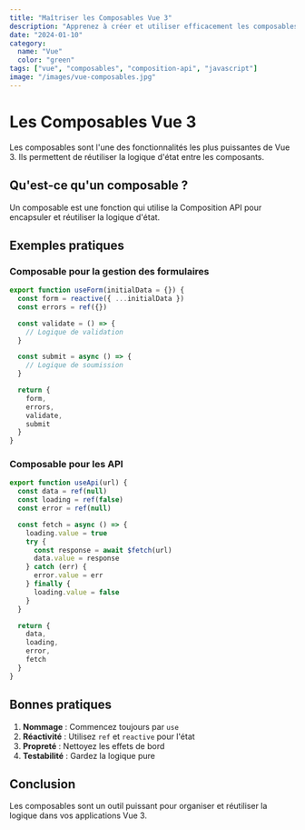 ```yaml
---
title: "Maîtriser les Composables Vue 3"
description: "Apprenez à créer et utiliser efficacement les composables dans vos applications Vue 3."
date: "2024-01-10"
category:
  name: "Vue"
  color: "green"
tags: ["vue", "composables", "composition-api", "javascript"]
image: "/images/vue-composables.jpg"
---
```


# Les Composables Vue 3

Les composables sont l'une des fonctionnalités les plus puissantes de Vue 3. Ils permettent de réutiliser la logique d'état entre les composants.

## Qu'est-ce qu'un composable ?

Un composable est une fonction qui utilise la Composition API pour encapsuler et réutiliser la logique d'état.

## Exemples pratiques

### Composable pour la gestion des formulaires

```javascript
export function useForm(initialData = {}) {
  const form = reactive({ ...initialData })
  const errors = ref({})

  const validate = () => {
    // Logique de validation
  }

  const submit = async () => {
    // Logique de soumission
  }

  return {
    form,
    errors,
    validate,
    submit
  }
}
```

### Composable pour les API

```javascript
export function useApi(url) {
  const data = ref(null)
  const loading = ref(false)
  const error = ref(null)

  const fetch = async () => {
    loading.value = true
    try {
      const response = await $fetch(url)
      data.value = response
    } catch (err) {
      error.value = err
    } finally {
      loading.value = false
    }
  }

  return {
    data,
    loading,
    error,
    fetch
  }
}
```

## Bonnes pratiques

1. **Nommage** : Commencez toujours par `use`
2. **Réactivité** : Utilisez `ref` et `reactive` pour l'état
3. **Propreté** : Nettoyez les effets de bord
4. **Testabilité** : Gardez la logique pure

## Conclusion

Les composables sont un outil puissant pour organiser et réutiliser la logique dans vos applications Vue 3.
